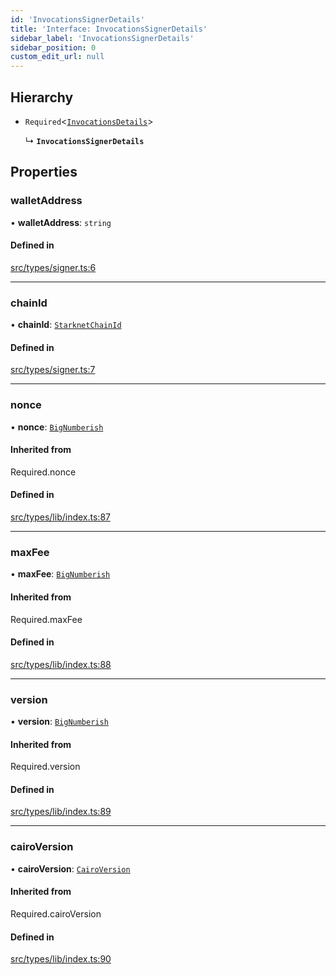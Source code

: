 ```yaml
---
id: 'InvocationsSignerDetails'
title: 'Interface: InvocationsSignerDetails'
sidebar_label: 'InvocationsSignerDetails'
sidebar_position: 0
custom_edit_url: null
---
```


## Hierarchy

- `Required`<[`InvocationsDetails`](../modules.md#invocationsdetails)\>

  ↳ **`InvocationsSignerDetails`**

## Properties

### walletAddress

• **walletAddress**: `string`

#### Defined in

[src/types/signer.ts:6](https://github.com/PhilippeR26/starknet.js/blob/d3c8cca/src/types/signer.ts#L6)

---

### chainId

• **chainId**: [`StarknetChainId`](../enums/constants.StarknetChainId.md)

#### Defined in

[src/types/signer.ts:7](https://github.com/PhilippeR26/starknet.js/blob/d3c8cca/src/types/signer.ts#L7)

---

### nonce

• **nonce**: [`BigNumberish`](../namespaces/num.md#bignumberish)

#### Inherited from

Required.nonce

#### Defined in

[src/types/lib/index.ts:87](https://github.com/PhilippeR26/starknet.js/blob/d3c8cca/src/types/lib/index.ts#L87)

---

### maxFee

• **maxFee**: [`BigNumberish`](../namespaces/num.md#bignumberish)

#### Inherited from

Required.maxFee

#### Defined in

[src/types/lib/index.ts:88](https://github.com/PhilippeR26/starknet.js/blob/d3c8cca/src/types/lib/index.ts#L88)

---

### version

• **version**: [`BigNumberish`](../namespaces/num.md#bignumberish)

#### Inherited from

Required.version

#### Defined in

[src/types/lib/index.ts:89](https://github.com/PhilippeR26/starknet.js/blob/d3c8cca/src/types/lib/index.ts#L89)

---

### cairoVersion

• **cairoVersion**: [`CairoVersion`](../modules.md#cairoversion)

#### Inherited from

Required.cairoVersion

#### Defined in

[src/types/lib/index.ts:90](https://github.com/PhilippeR26/starknet.js/blob/d3c8cca/src/types/lib/index.ts#L90)
